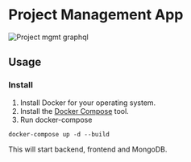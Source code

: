 # Project Management App

![Project mgmt graphql](https://user-images.githubusercontent.com/53335400/224672988-834d9b5f-a6f6-4564-8c87-296b650847ca.png)

## Usage

### Install

1. Install Docker for your operating system.
2. Install the [Docker Compose](https://docs.docker.com/compose/install/) tool.
3. Run docker-compose

```
docker-compose up -d --build
```

This will start backend, frontend and MongoDB.